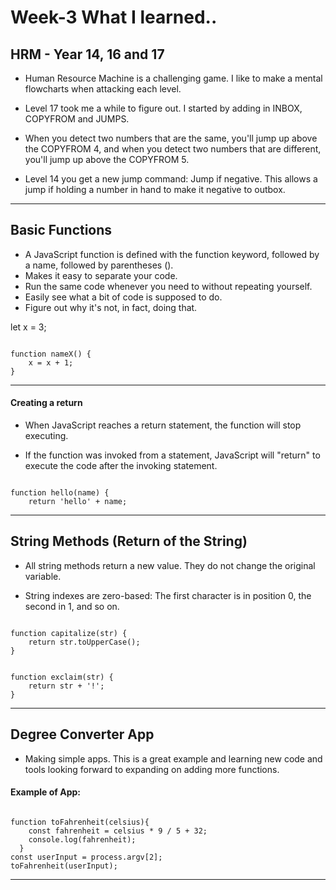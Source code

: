 # Week-3 What I learned..

## HRM - Year 14, 16 and 17

* Human Resource Machine is a challenging game. I like to make a mental flowcharts when attacking each level.

* Level 17 took me a while to figure out. I started by adding in INBOX, COPYFROM and JUMPS.

* When you detect two numbers that are the same, you'll jump up above the COPYFROM 4, and when you detect two numbers that are different, you'll jump up above the COPYFROM 5.

* Level 14 you get a new jump command: Jump if negative. This allows a jump if holding a number in hand to make it negative to outbox.

---

## Basic Functions

* A JavaScript function is defined with the function keyword, followed by a name, followed by parentheses ().
* Makes it easy to separate your code.
* Run the same code whenever you need to without repeating yourself.
* Easily see what a bit of code is supposed to do.
* Figure out why it's not, in fact, doing that.

let x = 3;

```

function nameX() {
    x = x + 1;
}

```

---

#### Creating a return

* When JavaScript reaches a return statement, the function will stop executing.

* If the function was invoked from a statement, JavaScript will "return" to execute the code after the invoking statement.

```

function hello(name) {
    return 'hello' + name;

```

---

## String Methods (Return of the String)

* All string methods return a new value. They do not change the original variable.

* String indexes are zero-based: The first character is in position 0, the second in 1, and so on.

```

function capitalize(str) {
    return str.toUpperCase();
}

```

```

function exclaim(str) {
    return str + '!';
}

```

---

## Degree Converter App

* Making simple apps. This is a great example and learning new code and tools looking forward to expanding on adding more functions.

#### Example of App:

```

function toFahrenheit(celsius){
    const fahrenheit = celsius * 9 / 5 + 32;
    console.log(fahrenheit);
  }
const userInput = process.argv[2];
toFahrenheit(userInput);

```

---